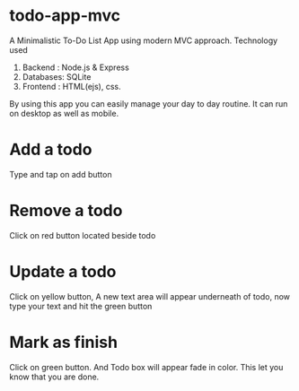 # todo-app-mvc
A Minimalistic To-Do List App using modern MVC approach.
Technology used
1. Backend  : Node.js & Express
2. Databases: SQLite
3. Frontend : HTML(ejs), css.

By using this app you can easily manage your day to day routine. It can run on desktop as well as mobile.

# Add a todo
Type and tap on add button

# Remove a todo
Click on red button located beside todo

# Update a todo
Click on yellow button, A new text area will appear underneath of todo, now type your text and hit the green button

# Mark as finish
Click on green button. And Todo box will appear fade in color. This let you know that you are done. 
